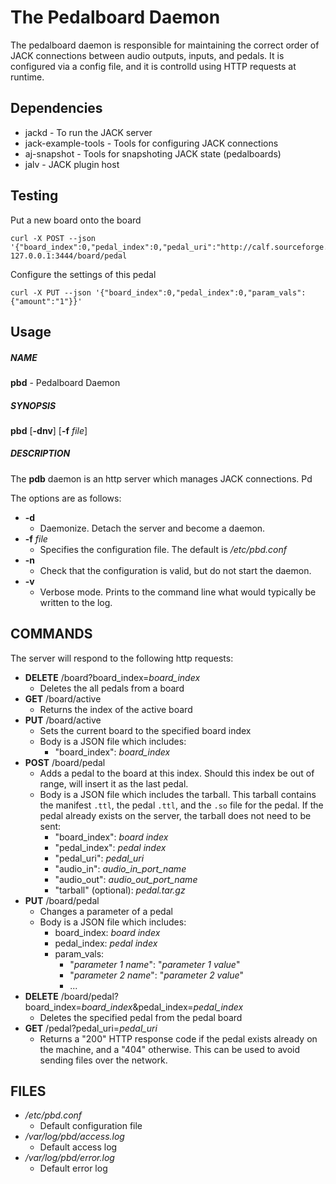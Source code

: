 # The Pedalboard Daemon
The pedalboard daemon is responsible for maintaining the correct order of JACK connections between audio outputs, inputs, and pedals. It is configured via a config file, and it is controlld using HTTP requests at runtime.

## Dependencies
* jackd - To run the JACK server
* jack-example-tools - Tools for configuring JACK connections
* aj-snapshot - Tools for snapshoting JACK state (pedalboards)
* jalv - JACK plugin host

## Testing
Put a new board onto the board
```
curl -X POST --json '{"board_index":0,"pedal_index":0,"pedal_uri":"http://calf.sourceforge.net/plugins/Reverb","audio_in":"in_l","audio_out":"out_l"}' 127.0.0.1:3444/board/pedal
```

Configure the settings of this pedal
```
curl -X PUT --json '{"board_index":0,"pedal_index":0,"param_vals":{"amount":"1"}}'
```

## Usage
##### NAME
**pbd** - Pedalboard Daemon

##### SYNOPSIS
**pbd** [**-dnv**] [**-f** *file*]

##### DESCRIPTION
The **pdb** daemon is an http server which manages JACK connections. Pd

The options are as follows:
* **-d**
    - Daemonize. Detach the server and become a daemon.
* **-f** *file*
    - Specifies the configuration file. The default is */etc/pbd.conf*
* **-n**
    - Check that the configuration is valid, but do not start the daemon.
* **-v**
    - Verbose mode. Prints to the command line what would typically be written to the log.

## COMMANDS
The server will respond to the following http requests:
* **DELETE** /board?board_index=*board_index*
    - Deletes the all pedals from a board
* **GET** /board/active
    - Returns the index of the active board
* **PUT** /board/active
    - Sets the current board to the specified board index
    - Body is a JSON file which includes:
        + "board_index": *board_index*
* **POST** /board/pedal
    - Adds a pedal to the board at this index. Should this index be out of range, will insert it as the last pedal.
    - Body is a JSON file which includes the tarball. This tarball contains the manifest `.ttl`, the pedal `.ttl`, and the `.so` file for the pedal. If the pedal already exists on the server, the tarball does not need to be sent:
        + "board_index": *board index*
        + "pedal_index": *pedal index*
        + "pedal_uri": *pedal_uri*
        + "audio_in": *audio_in_port_name*
        + "audio_out": *audio_out_port_name*
        + "tarball" (optional): *pedal.tar.gz*
* **PUT** /board/pedal
    - Changes a parameter of a pedal 
    - Body is a JSON file which includes:
        + board_index: *board index*
        + pedal_index: *pedal index*
        + param_vals:
            * "*parameter 1 name*": "*parameter 1 value*"
            * "*parameter 2 name*": "*parameter 2 value*"
            * ...
* **DELETE** /board/pedal?board_index=*board_index*&pedal_index=*pedal_index*
    - Deletes the specified pedal from the pedal board
* **GET** /pedal?pedal_uri=*pedal_uri*
    - Returns a "200" HTTP response code if the pedal exists already on the machine, and a "404" otherwise. This can be used to avoid sending files over the network.

## FILES
* */etc/pbd.conf*
    - Default configuration file
* */var/log/pbd/access.log*
    - Default access log
* */var/log/pbd/error.log*
    - Default error log
